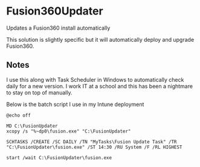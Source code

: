 # Fusion360Updater
Updates a Fusion360 install automatically

This solution is slightly specific but it will automatically deploy and upgrade Fusion360.

  
## Notes
I use this along with Task Scheduler in Windows to automatically check daily for a new version. I work IT at a school and this has been a nightmare to stay on top of manually. 

Below is the batch script I use in my Intune deployment

```
@echo off

MD C:\FusionUpdater
xcopy /s "%~dp0\fusion.exe" "C:\FusionUpdater"

SCHTASKS /CREATE /SC DAILY /TN "MyTasks\Fusion Update Task" /TR "C:\FusionUpdater\fusion.exe" /ST 14:30 /RU System /F /RL HIGHEST

start /wait C:\FusionUpdater\fusion.exe
```
